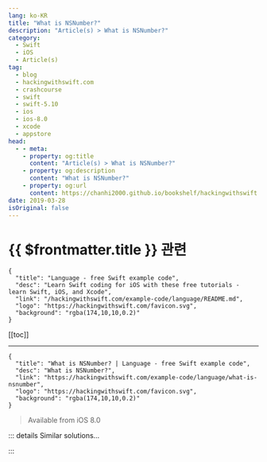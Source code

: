 ```yaml
---
lang: ko-KR
title: "What is NSNumber?"
description: "Article(s) > What is NSNumber?"
category:
  - Swift
  - iOS
  - Article(s)
tag: 
  - blog
  - hackingwithswift.com
  - crashcourse
  - swift
  - swift-5.10
  - ios
  - ios-8.0
  - xcode
  - appstore
head:
  - - meta:
    - property: og:title
      content: "Article(s) > What is NSNumber?"
    - property: og:description
      content: "What is NSNumber?"
    - property: og:url
      content: https://chanhi2000.github.io/bookshelf/hackingwithswift.com/example-code/language/what-is-nsnumber.html
date: 2019-03-28
isOriginal: false
---
```


# {{ $frontmatter.title }} 관련

```component VPCard
{
  "title": "Language - free Swift example code",
  "desc": "Learn Swift coding for iOS with these free tutorials - learn Swift, iOS, and Xcode",
  "link": "/hackingwithswift.com/example-code/language/README.md",
  "logo": "https://hackingwithswift.com/favicon.svg",
  "background": "rgba(174,10,10,0.2)"
}
```

[[toc]]

---

```component VPCard
{
  "title": "What is NSNumber? | Language - free Swift example code",
  "desc": "What is NSNumber?",
  "link": "https://hackingwithswift.com/example-code/language/what-is-nsnumber",
  "logo": "https://hackingwithswift.com/favicon.svg",
  "background": "rgba(174,10,10,0.2)"
}
```

> Available from iOS 8.0

<!-- TODO: 작성 -->

<!-- 
`NSNumber` is an Objective-C class designed to store a variety of types of numbers. It was important in Objective-C because its primitive number types - integers, doubles, etc - could not be used in most of Apple’s APIs without wrapping them in an object such as `NSNumber`, but mostly Swift does a good job of automatically converting its numbers to `NSNumber` when you need it.

That being said, there are a few times when Swift won’t help you out, and you need to convert to `NSNumber` by hand. For example, this code is designed to convert numerical numbers like 50 into textual numbers like “fifty”, but it won’t compile:

```swift
let number = 50
let formatter = NumberFormatter()
formatter.numberStyle = .spellOut

// this line won't work
// let string1 = formatter.string(from: number) ?? ""
```

The problem is that the `string(from:)` method expects an `NSNumber` and Swift isn’t able to automatically bridge the integer we created in `number`. The fix here is nice and easy - just add `as NSNumber` to help Swift bridge the two worlds:

```swift
let string2 = formatter.string(from: number as NSNumber) ?? ""
```

-->

::: details Similar solutions…

<!--
/example-code/language/what-are-static-methods-and-variables">What are static methods and variables? 
/example-code/language/how-to-create-a-custom-optionset">How to create a custom OptionSet 
/example-code/language/what-is-a-lazy-sequence">What is a lazy sequence? 
/example-code/language/how-to-sort-the-keys-of-your-json-using-codable">How to sort the keys of your JSON using Codable 
/example-code/language/whats-the-difference-between-a-class-and-a-struct">What’s the difference between a class and a struct?</a>
-->

:::

